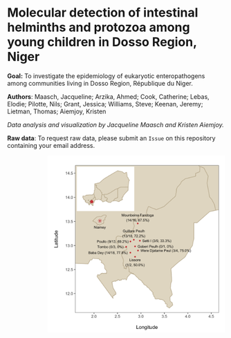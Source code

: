 # Molecular detection of intestinal helminths and protozoa among young children in Dosso Region, Niger

**Goal:** To investigate the epidemiology of eukaryotic enteropathogens among communities living in
Dosso Region, République du Niger.

**Authors**: Maasch, Jacqueline; Arzika, Ahmed; Cook, Catherine; Lebas, Elodie; Pilotte, Nils; Grant, Jessica; Williams, Steve; 
Keenan, Jeremy; Lietman, Thomas; Aiemjoy, Kristen 

*Data analysis and visualization by Jacqueline Maasch and Kristen Aiemjoy.*

**Raw data**: To request raw data, please submit an ```Issue``` on this repository containing your email address.

<img src="https://github.com/jmaasch/parasite-epidemiology-dosso-region/blob/master/maps/niger_inset_map_fullname_percents.jpg" width="410" align="right"/>
